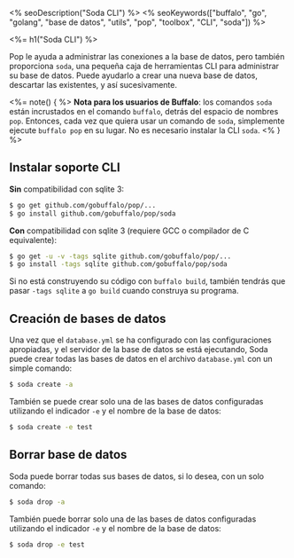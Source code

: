 <% seoDescription("Soda CLI") %>
<% seoKeywords(["buffalo", "go", "golang", "base de datos", "utils", "pop", "toolbox", "CLI", "soda"]) %>

<%= h1("Soda CLI") %>

Pop le ayuda a administrar las conexiones a la base de datos, pero también proporciona `soda`, una pequeña caja de herramientas CLI para administrar su base de datos. Puede ayudarlo a crear una nueva base de datos, descartar las existentes, y así sucesivamente.

<%= note() { %>
**Nota para los usuarios de Buffalo**: los comandos `soda` están incrustados en el comando `buffalo`, detrás del espacio de nombres `pop`. Entonces, cada vez que quiera usar un comando de `soda`, simplemente ejecute `buffalo pop` en su lugar. No es necesario instalar la CLI `soda`.
<% } %>

## Instalar soporte CLI

**Sin** compatibilidad con sqlite 3:

```bash
$ go get github.com/gobuffalo/pop/...
$ go install github.com/gobuffalo/pop/soda
```

**Con** compatibilidad con sqlite 3 (requiere GCC o compilador de C equivalente):

```bash
$ go get -u -v -tags sqlite github.com/gobuffalo/pop/...
$ go install -tags sqlite github.com/gobuffalo/pop/soda
```

Si no está construyendo su código con `buffalo build`, también tendrás que pasar `-tags sqlite` a `go build` cuando construya su programa.

## Creación de bases de datos

Una vez que el `database.yml` se ha configurado con las configuraciones apropiadas, y el servidor de la base de datos se está ejecutando, Soda puede crear todas las bases de datos en el archivo `database.yml` con un simple comando:

```bash
$ soda create -a
```

También se puede crear solo una de las bases de datos configuradas utilizando el indicador `-e` y el nombre de la base de datos:

```bash
$ soda create -e test
```

## Borrar base de datos

Soda puede borrar todas sus bases de datos, si lo desea, con un solo comando:

```bash
$ soda drop -a
```

También puede borrar solo una de las bases de datos configuradas utilizando el indicador `-e` y el nombre de la base de datos:

```bash
$ soda drop -e test
```
